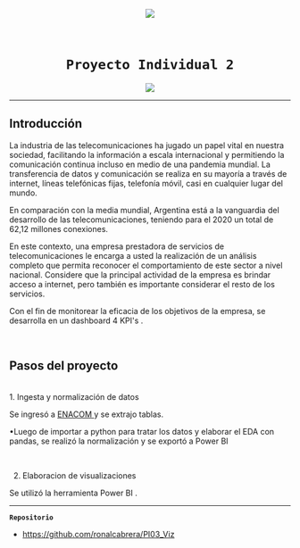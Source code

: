 <p align="center">
<img src="https://d31uz8lwfmyn8g.cloudfront.net/Assets/logo-henry-white-lg.png"   
>
</p>

​
# <h1 align="center">**`Proyecto Individual 2`**

<p align="center">
<img src="https://www.memo.com.ar/files/image/8/8725/5eff3b23e63b0_905_510!.png?s=56f65903c1a7e6f69fb57dc5c7e72a78&d=1593785161"   
>
</p>

<hr>

## **Introducción**

<p>La industria de las telecomunicaciones ha jugado un papel vital en nuestra sociedad, facilitando la información a escala internacional y permitiendo la comunicación continua incluso en medio de una pandemia mundial. La transferencia de datos y comunicación se realiza en su mayoría a través de internet, líneas telefónicas fijas, telefonía móvil, casi en cualquier lugar del mundo.</p>
<p>En comparación con la media mundial, Argentina está a la vanguardia del desarrollo de las telecomunicaciones, teniendo para el 2020 un total de 62,12 millones conexiones.</p>
<p>En este contexto, una empresa prestadora de servicios de telecomunicaciones le encarga a usted la realización de un análisis completo que permita reconocer el comportamiento de este sector a nivel nacional. Considere que la principal actividad de la empresa es brindar acceso a internet, pero también es importante considerar el resto de los servicios.</p>

<p>Con el fin de monitorear la eficacia de los objetivos de la empresa, se desarrolla en un dashboard 4 KPI's .</p>
<br>

## **Pasos del proyecto**
<br>
1. Ingesta y normalización de datos <br>
<p> Se ingresó a <a href="https://datosabiertos.enacom.gob.ar/dashboards/20000/acceso-a-internet/"> ENACOM </a> y se extrajo tablas.</p>
<p>•Luego de importar a python para tratar los datos y elaborar el EDA con pandas, se realizó la normalización y se exportó a Power BI</p>
<br>

2. Elaboracion de visualizaciones <br>
<p>Se utilizó la herramienta Power BI .</p>


<hr>

**`Repositorio`**

+ https://github.com/ronalcabrera/PI03_Viz

